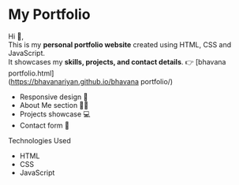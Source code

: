 # My Portfolio

Hi 👋,  
This is my **personal portfolio website** created using HTML, CSS and JavaScript.  
It showcases my **skills, projects, and contact details**.
👉 [bhavana portfolio.html]              
(https://bhavanariyan.github.io/bhavana portfolio/)
- Responsive design 📱
- About Me section 🙋‍♀️
- Projects showcase 💻
- Contact form 📧

Technologies Used
- HTML
- CSS
- JavaScript
